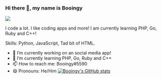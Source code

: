 ### Hi there 👋, my name is Booingy
![](https://i.ibb.co/Yf863pK/Banner.png)

I code a lot. I like coding apps and more! I am currently learning PHP, Go, Ruby and C++!

Skills: Python, JavaScript, Tad bit of HTML.

- 🔭 I’m currently working on an social media app! 
- 🌱 I’m currently learning PHP, Go, Ruby and C++ 
- 📫 How to reach me: Booingy#5590 
- 😄 Pronouns: He/Him 
[![Booingy's GitHub stats](https://github-readme-stats.vercel.app/api?username=Booingy)](https://github.com/anuraghazra/github-readme-stats)
